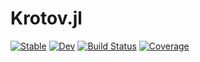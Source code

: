 # Krotov.jl

[![Stable](https://img.shields.io/badge/docs-stable-blue.svg)](https://quantumcontrol-jl.github.io/Krotov.jl/)
[![Dev](https://img.shields.io/badge/docs-dev-blue.svg)](https://quantumcontrol-jl.github.io/Krotov.jl/dev)
[![Build Status](https://github.com/quantumcontrol-jl/Krotov.jl/workflows/CI/badge.svg)](https://github.com/quantumcontrol-jl/Krotov.jl/actions)
[![Coverage](https://codecov.io/gh/quantumcontrol-jl/Krotov.jl/branch/master/graph/badge.svg)](https://codecov.io/gh/quantumcontrol-jl/Krotov.jl)
